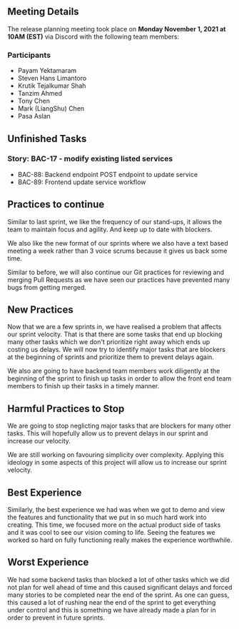 ## Meeting Details
The release planning meeting took place on **Monday November 1, 2021 at 10AM (EST)** via Discord with the following team members:

### Participants
  - Payam Yektamaram
  - Steven Hans Limantoro
  - Krutik Tejalkumar Shah
  - Tanzim Ahmed
  - Tony Chen
  - Mark (LiangShu) Chen
  - Pasa Aslan

## Unfinished Tasks
### Story: BAC-17 - modify existing listed services
 - BAC-88: Backend endpoint POST endpoint to update service
 - BAC-89: Frontend update service workflow

## Practices to continue
Similar to last sprint, we like the frequency of our stand-ups, it allows the team to maintain focus and agility. And keep up to date with blockers.  

We also like the new format of our sprints where we also have a text based meeting a week rather than 3 voice scrums because it gives us back some time.  

Similar to before, we will also continue our Git practices for reviewing and merging Pull Requests as we have seen our practices have prevented many bugs from getting merged.  

## New Practices
Now that we are a few sprints in, we have realised a problem that affects our sprint velocity. That is that there are some tasks that end up blocking many other tasks which we don't prioritize right away which ends up costing us delays. We will now try to identify major tasks that are blockers at the beginning of sprints and prioritize them to prevent delays again.  

We also are going to have backend team members work diligently at the beginning of the sprint to finish up tasks in order to allow the front end team members to finish up their tasks in a timely manner.  

## Harmful Practices to Stop
We are going to stop neglicting major tasks that are blockers for many other tasks. This will hopefully allow us to prevent delays in our sprint and increase our velocity.  

We are still working on favouring simplicity over complexity. Applying this ideology in some aspects of this project will allow us to increase our sprint velocity.  

## Best Experience
Similarly, the best experience we had was when we got to demo and view the features and functionality that we put in so much hard work into creating. This time, we focused more on the actual product side of tasks and it was cool to see our vision coming to life. Seeing the features we worked so hard on fully functioning really makes the experience worthwhile.  

## Worst Experience
We had some backend tasks than blocked a lot of other tasks which we did not plan for well ahead of time and this caused significant delays and forced many stories to be completed near the end of the sprint. As one can guess, this caused a lot of rushing near the end of the sprint to get everything under control and this is something we have already made a plan for in order to prevent in future sprints.
